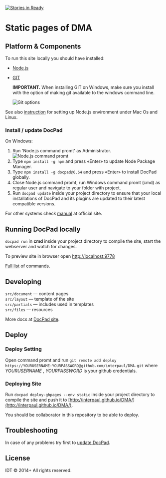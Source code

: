 [![Stories in Ready](https://badge.waffle.io/interpaul/dma.png?label=ready&title=Ready)](https://waffle.io/interpaul/dma)
# Static pages of DMA

## Platform & Components

To run this site locally you should have installed:

* [Node.js](http://nodejs.org/)

* [GIT](http://git-scm.com/download)

    **IMPORTANT.** When installing GIT on Windows, make sure you install with the option of making git available to the windows command line.

    ![Git options](https://github.com/interpaul/idtprime.com/raw/master/docs/images/readme-git-options.PNG)

See also [instruction](http://bevry.me/learn/node-install) for setting up Node.js environment under Mac Os and Linux.

### Install / update DocPad

On Windows:

1. Run 'Node.js command promt' as Administrator.  
    ![Node.js command promt](https://github.com/interpaul/idtprime.com/raw/master/docs/images/readme-run-node-js-command-promt.png)
2. Type `npm install -g npm` and press «Enter» to update Node Package Manager.
3. Type `npm install -g docpad@6.64` and press «Enter» to install DocPad globally.
4. Close Node.js command promt, run Windows command promt (cmd) as regular user and navigate to your folder with project.
5. Run `docpad update` inside your project directory to ensure that your local installations of DocPad and its plugins are updated to their latest compatible versions.

For other systems check [manual](http://docpad.org/docs/install) at official site.

## Running DocPad locally

`docpad run` in **cmd** inside your project directory to compile the site, start the webserver and watch for changes.

To preview site in browser open [http://localhost:9778](http://localhost:9778)

[Full list](http://docpad.org/docs/cli) of commands.

## Developing

`src/document` — content pages  
`src/layout`   — template of the site  
`src/partials` — includes used in templates  
`src/files`    — resources

More docs at [DocPad site](http://docpad.org/docs/overview).

## Deploy

### Deploy Setting

Open command promt and run `git remote add deploy https://YOURUSERNAME:YOURPASSWORD@github.com/interpaul/DMA.git` where *YOURUSERNAME* , *YOURPASSWORD* is your github credentials.

### Deploying Site

Run `docpad deploy-ghpages --env static` inside your project directory to compile the site and push it to [http://interpaul.github.io/DMA/](http://interpaul.github.io/DMA/).

You should be collaborator in this repository to be able to deploy.

## Troubleshooting

In case of any problems try first to [update DocPad](#install--update-docpad).


## License
IDT &copy; 2014+ All rights reserved.
